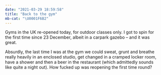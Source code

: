 ```yaml
---
date: "2021-03-29 18:59:58"
title: "Back to the gym"
mb-cat: "\U0001F6B2"
---
```


Gyms in the UK re-opened today, for outdoor classes only. I got to spin for the first time since 23 December, albeit in a carpark gazebo – and it was great.

Absurdly, the last time I was at the gym we could sweat, grunt and breathe really heavily in an enclosed studio, get changed in a cramped locker room, have a shower and then a beer in the restaurant (which admittedly sounds like quite a night out). How fucked up was reopening the first time round?
